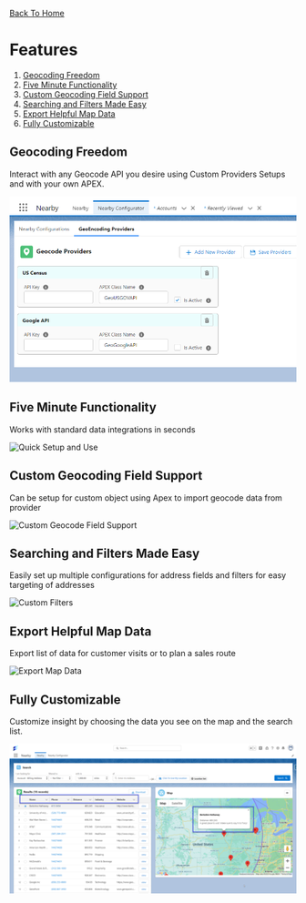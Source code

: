 [Back To Home](index.md)

# Features

1. [Geocoding Freedom](#geocoding-freedom)
1. [Five Minute Functionality](#five-minute-functionality)
1. [Custom Geocoding Field Support](#custom-geocoding-field-support)
1. [Searching and Filters Made Easy](#searching-and-filters-made-easy)
1. [Export Helpful Map Data](#export-helpful-map-data)
1. [Fully Customizable](#fully-customizable)


## Geocoding Freedom

Interact with any Geocode API you desire using Custom Providers Setups and with your own APEX.

![GeoCode Providers](/docs/images/features-gf.png)

## Five Minute Functionality

Works with standard data integrations in seconds

![Quick Setup and Use](/docs/images/features-fmf.gif)

## Custom Geocoding Field Support

Can be setup for custom object using Apex to import geocode data from provider

![Custom Geocode Field Support](/docs/images/features-cgfs.gif)

## Searching and Filters Made Easy

Easily set up multiple configurations for address fields and filters for easy targeting of addresses

![Custom Filters](/docs/images/features-sfme.gif)

## Export Helpful Map Data

Export list of data for customer visits or to plan a sales route

![Export Map Data](/docs/images/features-ehmd.gif)

## Fully Customizable

Customize insight by choosing the data you see on the map and the search list.

![Export Map Data](/docs/images/features-fc.png)